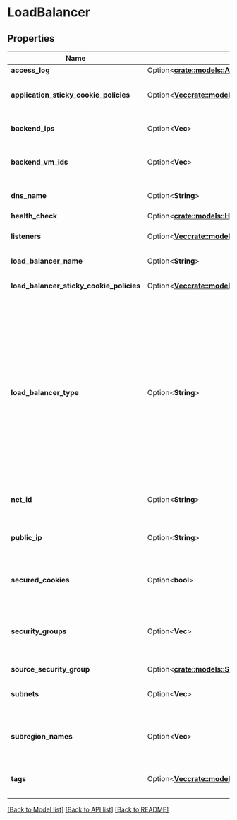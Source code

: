 # LoadBalancer

## Properties

Name | Type | Description | Notes
------------ | ------------- | ------------- | -------------
**access_log** | Option<[**crate::models::AccessLog**](AccessLog.md)> |  | [optional]
**application_sticky_cookie_policies** | Option<[**Vec<crate::models::ApplicationStickyCookiePolicy>**](ApplicationStickyCookiePolicy.md)> | The stickiness policies defined for the load balancer. | [optional]
**backend_ips** | Option<**Vec<String>**> | One or more public IPs of back-end VMs. | [optional]
**backend_vm_ids** | Option<**Vec<String>**> | One or more IDs of back-end VMs for the load balancer. | [optional]
**dns_name** | Option<**String**> | The DNS name of the load balancer. | [optional]
**health_check** | Option<[**crate::models::HealthCheck**](HealthCheck.md)> |  | [optional]
**listeners** | Option<[**Vec<crate::models::Listener>**](Listener.md)> | The listeners for the load balancer. | [optional]
**load_balancer_name** | Option<**String**> | The name of the load balancer. | [optional]
**load_balancer_sticky_cookie_policies** | Option<[**Vec<crate::models::LoadBalancerStickyCookiePolicy>**](LoadBalancerStickyCookiePolicy.md)> | The policies defined for the load balancer. | [optional]
**load_balancer_type** | Option<**String**> | The type of load balancer. Valid only for load balancers in a Net.<br /> If `LoadBalancerType` is `internet-facing`, the load balancer has a public DNS name that resolves to a public IP.<br /> If `LoadBalancerType` is `internal`, the load balancer has a public DNS name that resolves to a private IP. | [optional]
**net_id** | Option<**String**> | The ID of the Net for the load balancer. | [optional]
**public_ip** | Option<**String**> | (internet-facing only) The public IP associated with the load balancer. | [optional]
**secured_cookies** | Option<**bool**> | Whether secure cookies are enabled for the load balancer. | [optional]
**security_groups** | Option<**Vec<String>**> | One or more IDs of security groups for the load balancers. Valid only for load balancers in a Net. | [optional]
**source_security_group** | Option<[**crate::models::SourceSecurityGroup**](SourceSecurityGroup.md)> |  | [optional]
**subnets** | Option<**Vec<String>**> | The ID of the Subnet in which the load balancer was created. | [optional]
**subregion_names** | Option<**Vec<String>**> | The ID of the Subregion in which the load balancer was created. | [optional]
**tags** | Option<[**Vec<crate::models::ResourceTag>**](ResourceTag.md)> | One or more tags associated with the load balancer. | [optional]

[[Back to Model list]](../README.md#documentation-for-models) [[Back to API list]](../README.md#documentation-for-api-endpoints) [[Back to README]](../README.md)


